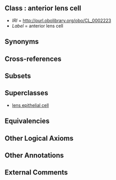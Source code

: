
## Class : anterior lens cell

 * *IRI* = http://purl.obolibrary.org/obo/CL_0002223
 * *Label* = anterior lens cell

## Synonyms


## Cross-references


## Subsets


## Superclasses

 * [lens epithelial cell](../../CL/24/CL_0002224.md)

## Equivalencies


## Other Logical Axioms


## Other Annotations


## External Comments

